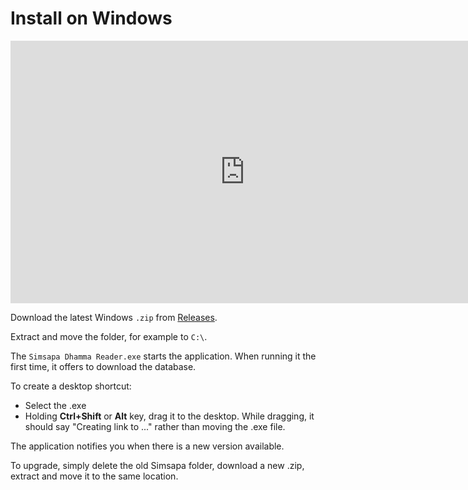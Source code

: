 # Install on Windows

<iframe width="750" height="420" src="https://www.youtube.com/embed/QEs__4wL18I" title="YouTube video player" frameborder="0" allow="accelerometer; autoplay; clipboard-write; encrypted-media; gyroscope; picture-in-picture; web-share" allowfullscreen></iframe>

Download the latest Windows `.zip` from [Releases](https://github.com/simsapa/simsapa/releases/).

Extract and move the folder, for example to `C:\`.

The `Simsapa Dhamma Reader.exe` starts the application. When running it the first time, it offers to download the database.

To create a desktop shortcut:

- Select the .exe
- Holding **Ctrl+Shift** or **Alt** key, drag it to the desktop. While dragging, it should say "Creating link to ..." rather than moving the .exe file.

The application notifies you when there is a new version available.

To upgrade, simply delete the old Simsapa folder, download a new .zip, extract and move it to the same location.

